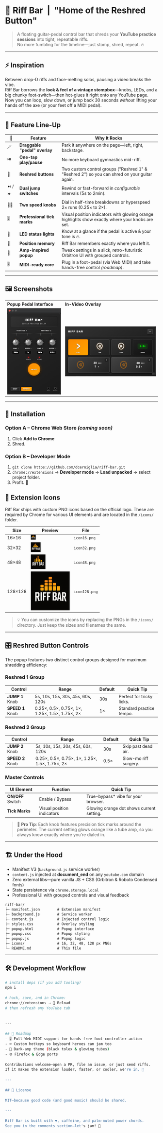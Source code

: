 <!-- ──────────────────────────────── -->
<!--  R I F F  B A R   R E A D M E   -->
<!-- ──────────────────────────────── -->

# 🎸 Riff Bar &nbsp;|&nbsp; "Home of the Reshred Button"

> A floating guitar-pedal control bar that shreds your **YouTube practice sessions** into tight, repeatable riffs.  
> No more fumbling for the timeline—just stomp, shred, repeat. 🔥

---

## ⚡ Inspiration
Between drop-D riffs and face-melting solos, pausing a video breaks the vibe.  
Riff Bar borrows the **look & feel of a vintage stompbox**—knobs, LEDs, and a big chunky foot-switch—then hot-glues it right onto any YouTube page. Now you can loop, slow down, or jump back 30 seconds *without* lifting your hands off the axe (or your feet off a MIDI pedal).

---

## 🚀 Feature Line-Up

| 🔩  | Feature | Why It Rocks |
|----|----------|--------------|
| 🪄 | **Draggable "pedal" overlay** | Park it anywhere on the page—left, right, backstage. |
| ⏯️ | **One-tap play/pause** | No more keyboard gymnastics mid-riff. |
| 🎯 | **Reshred buttons** | Two custom control groups ("Reshred 1" & "Reshred 2") so you can shred on your guitar again. |
| ⏪ / ⏩ | **Dual jump switches** | Rewind or fast-forward in *configurable* intervals (5s to 2min). |
| 🏃‍♂️ | **Two speed knobs** | Dial in half-time breakdowns or hyperspeed 2× runs (0.25× to 2×). |
| 🎚️ | **Professional tick marks** | Visual position indicators with glowing orange highlights show exactly where your knobs are set. |
| 🔴 | **LED status lights** | Know at a glance if the pedal is active & your tone is 🔥. |
| 💾 | **Position memory** | Riff Bar remembers exactly where you left it. |
| 🎨 | **Amp-inspired popup** | Tweak settings in a slick, retro-futuristic Orbitron UI with grouped controls. |
| 🎚️ | **MIDI-ready core** | Plug in a foot-pedal (via Web MIDI) and take hands-free control *(roadmap)*. |

---

## 🖼️ Screenshots  

|   |   |
|---|---|
| **Popup Pedal Interface** | **In-Video Overlay** |
| ![Popup](docs/screenshots/popup.png) | ![Overlay](docs/screenshots/overlay.png) |

---

## 🔧 Installation

### Option A – Chrome Web Store *(coming soon)*
1. Click **Add to Chrome**  
2. Shred.

### Option B – Developer Mode
1. `git clone https://github.com/dcerniglia/riff-bar.git`
2. `chrome://extensions` → **Developer mode** → **Load unpacked** → select project folder.
3. Profit. 🤘

## 🧱 Extension Icons

Riff Bar ships with custom PNG icons based on the official logo. These are required by Chrome for various UI elements and are located in the `/icons/` folder.

| Size | Preview | File |
|------|---------|------|
| 16×16 | ![icon16](icons/icon16.png) | `icon16.png` |
| 32×32 | ![icon32](icons/icon32.png) | `icon32.png` |
| 48×48 | ![icon48](icons/icon48.png) | `icon48.png` |
| 128×128 | ![icon128](icons/icon128.png) | `icon128.png` |

> 💡 You can customize the icons by replacing the PNGs in the `/icons/` directory. Just keep the sizes and filenames the same.
---

## 🎛️ Reshred Button Controls

The popup features two distinct control groups designed for maximum shredding efficiency:

### Reshred 1 Group
| Control | Range | Default | Quick Tip |
|---------|--------|---------|-----------|
| **JUMP 1** Knob | 5s, 10s, 15s, 30s, 45s, 60s, 120s | 30s | Perfect for tricky licks. |
| **SPEED 1** Knob | 0.25×, 0.5×, 0.75×, 1×, 1.25×, 1.5×, 1.75×, 2× | 1× | Standard practice tempo. |

### Reshred 2 Group  
| Control | Range | Default | Quick Tip |
|---------|--------|---------|-----------|
| **JUMP 2** Knob | 5s, 10s, 15s, 30s, 45s, 60s, 120s | 30s | Skip past dead air. |
| **SPEED 2** Knob | 0.25×, 0.5×, 0.75×, 1×, 1.25×, 1.5×, 1.75×, 2× | 0.5× | Slow-mo riff surgery. |

### Master Controls
| UI Element | Function | Quick Tip |
|------------|----------|-----------|
| **ON/OFF** Switch | Enable / Bypass | True-bypass* vibe for your browser. |
| **Tick Marks** | Visual position indicators | Glowing orange dot shows current setting. |

> 🎯 **Pro Tip**: Each knob features precision tick marks around the perimeter. The current setting glows orange like a tube amp, so you always know exactly where you're dialed in.

---

## 🏗️ Under the Hood
- Manifest V3 (`background.js` service worker)
- `content.js` injected at **document_end** on any `youtube.com` domain
- Zero external libs—pure vanilla JS + CSS (Orbitron & Roboto Condensed fonts)
- State persistence via `chrome.storage.local`
- Professional UI with grouped controls and visual feedback

```
riff-bar/
├─ manifest.json        # Extension manifest
├─ background.js        # Service worker
├─ content.js           # Injected control logic
├─ styles.css           # Overlay styling
├─ popup.html           # Popup interface
├─ popup.css            # Popup styling
├─ popup.js             # Popup logic
├─ icons/               # 16, 32, 48, 128 px PNGs
└─ README.md            # This file
```

---

## 🛠️ Development Workflow
```bash
# install deps (if you add tooling)
npm i

# hack, save, and in Chrome:
chrome://extensions → 🔄 Reload
# then refresh any YouTube tab


---

## 🔮 Roadmap
- 🎚️ Full Web MIDI support for hands-free foot-controller action
- ⌨️ Custom hotkeys so keyboard heroes can jam too
- 🌙 Dark-amp theme (black tolex & glowing tubes)
- 🌐 Firefox & Edge ports

Contributions welcome—open a PR, file an issue, or just send riffs.
If it makes the extension louder, faster, or cooler, we're in. 🤟

---

## 📝 License

MIT—because good code (and good music) should be shared.

---

Riff Bar is built with ❤️, caffeine, and palm-muted power chords.
See you in the comments section—let's jam! 🤘